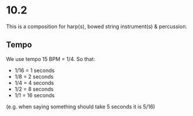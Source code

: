# 10.2

This is a composition for harp(s), bowed string instrument(s) & percussion.

## Tempo

We use tempo 15 BPM = 1/4.
So that:

- 1/16 = 1  seconds
- 1/8  = 2  seconds
- 1/4  = 4  seconds
- 1/2  = 8  seconds
- 1/1  = 16 seconds

(e.g. when saying something should take 5 seconds it is 5/16)

